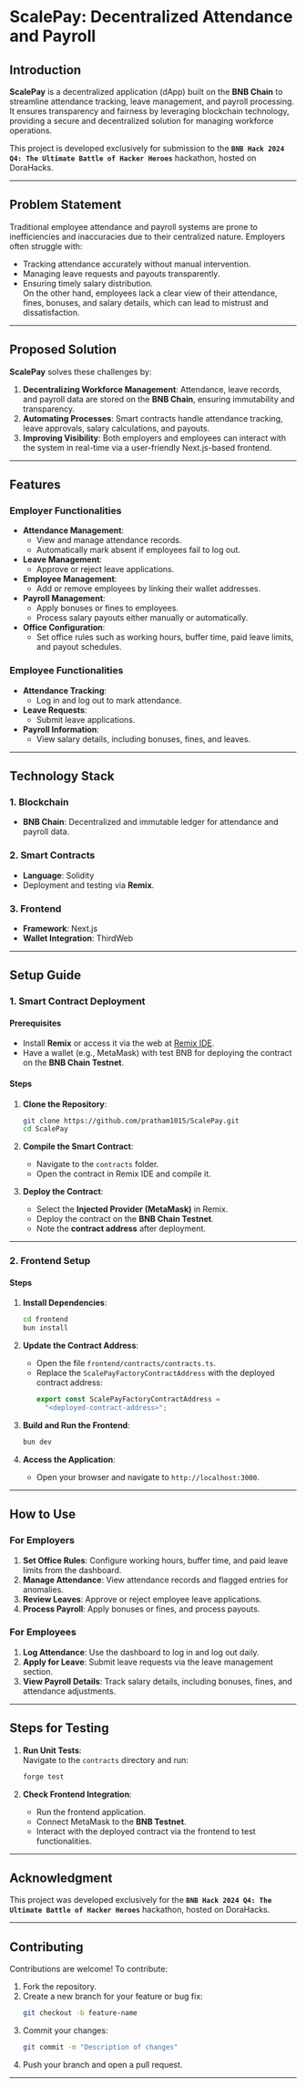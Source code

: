 # **ScalePay: Decentralized Attendance and Payroll**

## **Introduction**

**ScalePay** is a decentralized application (dApp) built on the **BNB Chain** to streamline attendance tracking, leave management, and payroll processing. It ensures transparency and fairness by leveraging blockchain technology, providing a secure and decentralized solution for managing workforce operations.

This project is developed exclusively for submission to the **`BNB Hack 2024 Q4: The Ultimate Battle of Hacker Heroes`** hackathon, hosted on DoraHacks.

---

## **Problem Statement**

Traditional employee attendance and payroll systems are prone to inefficiencies and inaccuracies due to their centralized nature. Employers often struggle with:

- Tracking attendance accurately without manual intervention.
- Managing leave requests and payouts transparently.
- Ensuring timely salary distribution.  
  On the other hand, employees lack a clear view of their attendance, fines, bonuses, and salary details, which can lead to mistrust and dissatisfaction.

---

## **Proposed Solution**

**ScalePay** solves these challenges by:

1. **Decentralizing Workforce Management**: Attendance, leave records, and payroll data are stored on the **BNB Chain**, ensuring immutability and transparency.
2. **Automating Processes**: Smart contracts handle attendance tracking, leave approvals, salary calculations, and payouts.
3. **Improving Visibility**: Both employers and employees can interact with the system in real-time via a user-friendly Next.js-based frontend.

---

## **Features**

### **Employer Functionalities**

- **Attendance Management**:
  - View and manage attendance records.
  - Automatically mark absent if employees fail to log out.
- **Leave Management**:
  - Approve or reject leave applications.
- **Employee Management**:
  - Add or remove employees by linking their wallet addresses.
- **Payroll Management**:
  - Apply bonuses or fines to employees.
  - Process salary payouts either manually or automatically.
- **Office Configuration**:
  - Set office rules such as working hours, buffer time, paid leave limits, and payout schedules.

### **Employee Functionalities**

- **Attendance Tracking**:
  - Log in and log out to mark attendance.
- **Leave Requests**:
  - Submit leave applications.
- **Payroll Information**:
  - View salary details, including bonuses, fines, and leaves.

---

## **Technology Stack**

### **1. Blockchain**

- **BNB Chain**: Decentralized and immutable ledger for attendance and payroll data.

### **2. Smart Contracts**

- **Language**: Solidity
- Deployment and testing via **Remix**.

### **3. Frontend**

- **Framework**: Next.js
- **Wallet Integration**: ThirdWeb

---

## **Setup Guide**

### **1. Smart Contract Deployment**

#### **Prerequisites**

- Install **Remix** or access it via the web at [Remix IDE](https://remix.ethereum.org).
- Have a wallet (e.g., MetaMask) with test BNB for deploying the contract on the **BNB Chain Testnet**.

#### **Steps**

1. **Clone the Repository**:

   ```bash
   git clone https://github.com/pratham1015/ScalePay.git
   cd ScalePay
   ```

2. **Compile the Smart Contract**:

   - Navigate to the `contracts` folder.
   - Open the contract in Remix IDE and compile it.

3. **Deploy the Contract**:
   - Select the **Injected Provider (MetaMask)** in Remix.
   - Deploy the contract on the **BNB Chain Testnet**.
   - Note the **contract address** after deployment.

---

### **2. Frontend Setup**

#### **Steps**

1. **Install Dependencies**:

   ```bash
   cd frontend
   bun install
   ```

2. **Update the Contract Address**:

   - Open the file `frontend/contracts/contracts.ts`.
   - Replace the `ScalePayFactoryContractAddress` with the deployed contract address:
     ```ts
     export const ScalePayFactoryContractAddress =
       "<deployed-contract-address>";
     ```

3. **Build and Run the Frontend**:

   ```bash
   bun dev
   ```

4. **Access the Application**:
   - Open your browser and navigate to `http://localhost:3000`.

---

## **How to Use**

### **For Employers**

1. **Set Office Rules**: Configure working hours, buffer time, and paid leave limits from the dashboard.
2. **Manage Attendance**: View attendance records and flagged entries for anomalies.
3. **Review Leaves**: Approve or reject employee leave applications.
4. **Process Payroll**: Apply bonuses or fines, and process payouts.

### **For Employees**

1. **Log Attendance**: Use the dashboard to log in and log out daily.
2. **Apply for Leave**: Submit leave requests via the leave management section.
3. **View Payroll Details**: Track salary details, including bonuses, fines, and attendance adjustments.

---

## **Steps for Testing**

1. **Run Unit Tests**:  
   Navigate to the `contracts` directory and run:

   ```bash
   forge test
   ```

2. **Check Frontend Integration**:
   - Run the frontend application.
   - Connect MetaMask to the **BNB Testnet**.
   - Interact with the deployed contract via the frontend to test functionalities.

---

## **Acknowledgment**

This project was developed exclusively for the **`BNB Hack 2024 Q4: The Ultimate Battle of Hacker Heroes`** hackathon, hosted on DoraHacks.

---

## **Contributing**

Contributions are welcome! To contribute:

1. Fork the repository.
2. Create a new branch for your feature or bug fix:
   ```bash
   git checkout -b feature-name
   ```
3. Commit your changes:
   ```bash
   git commit -m "Description of changes"
   ```
4. Push your branch and open a pull request.

---
